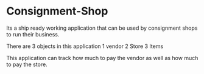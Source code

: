 # Consignment-Shop
Its a ship ready working application that can be used by consignment shops to run their business. 

There are 3 objects in this application
1 vendor
2 Store
3 Items

This application can track how much to pay the vendor
as well as how much to pay the store.
